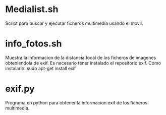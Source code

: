 ﻿Medialist.sh
============

Script para buscar y ejecutar ficheros multimedia usando el movil.



info_fotos.sh
=============
Muestra la informacion de la distancia focal de los ficheros de imagenes obteniendola de exif. Es necesario tener instalado el repositorio exif. Como instalarlo:
sudo apt-get install exif

exif.py
=======
Programa en python para obtener la informacion exif de los ficheros multimedia.

